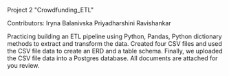 Project 2 "Crowdfunding_ETL"

Contributors:
Iryna Balanivska
Priyadharshini Ravishankar


Practicing building an ETL pipeline using Python, Pandas,  Python dictionary methods to extract and transform the data. 
Created four CSV files and used the CSV file data to create an ERD and a table schema. Finally, we uploaded the CSV file data into a Postgres database.
All documents are attached for you review. 
